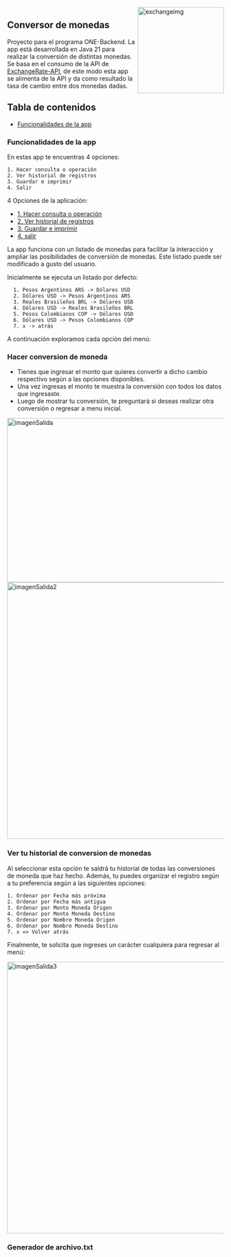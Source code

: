 <img  alt="exchangeimg" width="200px" height="200px" align="right" src="https://static.vecteezy.com/system/resources/previews/015/265/011/non_2x/currency-conversion-icon-outline-style-vector.jpg" >

## Conversor de monedas

Proyecto para el programa ONE-Backend. La app está desarrollada en Java 21 para realizar la conversión de distintas monedas. Se basa en el consumo de la API de [ExchangeRate-API](https://www.exchangerate-api.com/), de este modo esta app se alimenta de la API y da como resultado la tasa de cambio entre dos monedas dadas.

## Tabla de contenidos

- [Funcionalidades de la app](#funcionalidades-de-la-app)

### Funcionalidades de la app

En estas app te encuentras 4 opciones:

    1. Hacer consulta o operación
    2. Ver historial de registros
    3. Guardar e imprimir
    4. Salir
    
4 Opciones de la aplicación:

- [1. Hacer consulta o operación](#hacer-consulta-o-operacion)
- [2. Ver historial de registros](#ver-historial-de-registros)
- [3. Guardar e imprimir](#guardar-e-imprimir)
- [4. salir](#salir) 
    
La app funciona con un listado de monedas para facilitar la interacción y ampliar las posibilidades de conversión de monedas. Este listado puede ser modificado a gusto del usuario.

Inicialmente se ejecuta un listado por defecto:

      1. Pesos Argentinos ARS -> Dólares USD
      2. Dólares USD -> Pesos Argentinos ARS
      3. Reales Brasileños BRL -> Dólares USD
      4. Dólares USD -> Reales Brasileños BRL
      5. Pesos Colombianos COP -> Dólares USD
      6. Dólares USD -> Pesos Colombianos COP
      7. x -> atrás

A continuación exploramos cada opción del menú:

### Hacer conversion de moneda
- Tienes que ingresar el monto que quieres convertir a dicho cambio respectivo según a las opciones disponibles.
- Una vez ingresas el monto te muestra la conversión con todos los datos que ingresaste.
- Luego de mostrar tu conversión, te preguntará si deseas realizar otra conversión o regresar a menu inicial.

<img width="1796" height="381" alt="imagenSalida" src="https://github.com/user-attachments/assets/ff39f6f8-5bb1-4e81-bafb-bbe7d2257915"/>

<img width="1873" height="595" alt="imagenSalida2" src="https://github.com/user-attachments/assets/9af7f4c8-465a-4c6e-a1a1-14ebf2c33f0d" />


### Ver tu historial de conversion de monedas

Al seleccionar esta opción te saldrá tu historial de todas las conversiones de moneda que haz hecho. Además, tu puedes organizar el registro según a tu preferencia según a las siguientes opciones:

    1. Ordenar por Fecha más próxima
    2. Ordenar por Fecha más antigua
    3. Ordenar por Monto Moneda Origen
    4. Ordenar por Monto Moneda Destino
    5. Ordenar por Nombre Moneda Origen
    6. Ordenar por Nombre Moneda Destino
    7. x => Volver atrás

Finalmente, te solicita que ingreses un carácter cualquiera para regresar al menú:

<img width="1856" height="630" alt="imagenSalida3" src="https://github.com/user-attachments/assets/3a296950-547c-4639-9a81-102a5bd574b6" />

### Generador de archivo.txt




